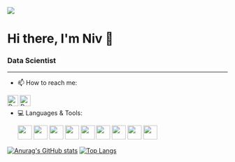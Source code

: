 ![](https://komarev.com/ghpvc/?username=niv19960)
# Hi there, I'm Niv 👋
### Data Scientist
---

- 📫 How to reach me:  
  
[<img align="left" alt="Daniel-isrealov | LinkedIn" width="25px" src="https://i.imgur.com/LdUCwc6.png" />](https://www.linkedin.com/in/niv-bar/) 
[<img align="left" alt="Daniel-isrealov | Gmail" width="25px" src="https://i.imgur.com/BzG8QoD.png" />](mailto:niv19960@gmail.com)
<br>
- 💻 Languages & Tools:  

    <img height="32" width="32" src="https://img.icons8.com/color/48/000000/python--v1.png"/>
    <img height="32" width="32" src="https://user-images.githubusercontent.com/76657485/142913294-06445df7-dfd1-42c1-ad2b-d0110009e784.png"/>
    <img height="32" width="32" src="https://img.icons8.com/color/50/000000/c-programming.png"/>
    <img heigth="32" width="32" src="https://img.icons8.com/color/50/000000/c-plus-plus-logo.png"/>
    <img height="32" width="32" src="https://img.icons8.com/color/48/000000/java-coffee-cup-logo--v1.png"/>
    <img height="32" width="32" src="https://img.icons8.com/color/48/000000/visual-studio-2019.png"/>
    <img height="32" width="32" src="https://img.icons8.com/color/48/000000/intellij-idea.png"/>
    <img height="32" width="32" src="https://img.icons8.com/color/48/000000/pycharm.png"/>
    <img height="32" width="32" src="https://img.icons8.com/fluency/48/000000/mysql-logo.png"/>
    
   
[![Anurag's GitHub stats](https://github-readme-stats.vercel.app/api?username=niv19960&include_all_commits=true&show_icons=true&theme=dark)](https://github.com/niv19960/github-readme-stats)
[![Top Langs](https://github-readme-stats.vercel.app/api/top-langs/?username=niv19960&layout=compact&theme=dark&langs_count=10)](https://github.com/niv19960/github-readme-stats)
